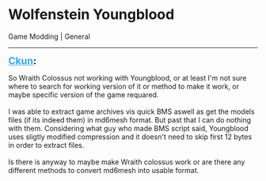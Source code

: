 # Wolfenstein Youngblood
Game Modding | General

---
<strong style="font-size: 1.4em;"><span style="text-decoration: underline;text-decoration-color: #34a7f9;"><span style="color:#34a7f9;">Ckun</span></span>:</strong>

<p>So Wraith Colossus not working with Youngblood, or at least I&#39;m not sure where to search for working version of it or method to make it work, or maybe specific version of the game requared.<br /><br />I was able to extract game archives vis quick BMS aswell as get the models files (if its indeed them) in md6mesh format. But past that I can do nothing with them. Considering what guy who made BMS script said, Youngblood uses sligtly modified compression and it doesn&#39;t need to skip first 12 bytes in order to extract files.<br /><br />Is there is anyway to maybe make Wraith colossus work or are there any different methods to convert md6mesh into usable format.</p>
